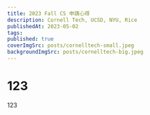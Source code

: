 ```yaml
---
title: 2023 Fall CS 申請心得
description: Cornell Tech, UCSD, NYU, Rice
publishedAt: 2023-05-02
tags:
published: true
coverImgSrc: posts/cornelltech-small.jpeg
backgroundImgSrc: posts/cornelltech-big.jpeg
---
```


# 123

123
